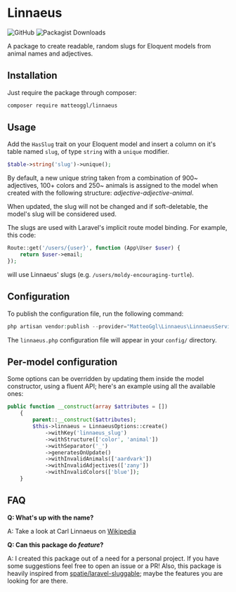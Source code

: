 # Linnaeus

![GitHub](https://img.shields.io/github/license/matteoggl/linnaeus)
![Packagist Downloads](https://img.shields.io/packagist/dm/matteoggl/linnaeus)

A package to create readable, random slugs for Eloquent models from animal names and adjectives.

## Installation

Just require the package through composer:

``` bash
composer require matteoggl/linnaeus
```

## Usage

Add the `HasSlug` trait on your Eloquent model and insert a column on it's table named `slug`, of type `string` with a
`unique` modifier.

``` php
$table->string('slug')->unique();
```

By default, a new unique string taken from a combination of 900~ adjectives, 100+ colors and 250~ animals is assigned to the model when 
created with the following structure: *adjective-adjective-animal*.

When updated, the slug will not be changed and if soft-deletable, the model's slug will be considered used.

The slugs are used with Laravel's implicit route model binding. For example, this code:
``` php
Route::get('/users/{user}', function (App\User $user) {
    return $user->email;
});
```
will use Linnaeus' slugs (e.g. `/users/moldy-encouraging-turtle`).

## Configuration

To publish the configuration file, run the following command:

``` php
php artisan vendor:publish --provider="MatteoGgl\Linnaeus\LinnaeusServiceProvider" --tag="config"
```

The `linnaeus.php` configuration file will appear in your `config/` directory.

## Per-model configuration

Some options can be overridden by updating them inside the model constructor, using a fluent API;
here's an example using all the available ones:

``` php
public function __construct(array $attributes = [])
    {
        parent::__construct($attributes);
        $this->linnaeus = LinnaeusOptions::create()
            ->withKey('linnaeus_slug')
            ->withStructure(['color', 'animal'])
            ->withSeparator('_')
            ->generatesOnUpdate()
            ->withInvalidAnimals(['aardvark'])
            ->withInvalidAdjectives(['zany'])
            ->withInvalidColors(['blue']);
    }
```

## FAQ

**Q: What's up with the name?**

A: Take a look at Carl Linnaeus on [Wikipedia](https://en.wikipedia.org/wiki/Carl_Linnaeus)

**Q: Can this package do *feature*?**

A: I created this package out of a need for a personal project. If you have some suggestions feel free to open an issue 
or a PR! Also, this package is heavily inspired from [spatie/laravel-sluggable](https://github.com/spatie/laravel-sluggable);
maybe the features you are looking for are there.